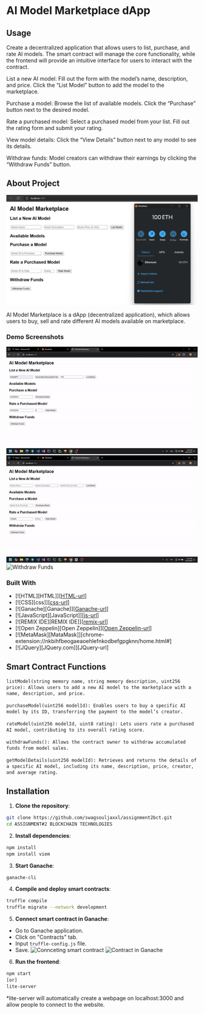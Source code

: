 # AI Model Marketplace dApp

## Usage
Create a decentralized application that allows users to list, 
purchase, and rate AI models. The smart contract will manage the 
core functionality, while the frontend will provide an intuitive 
interface for users to interact with the contract.

List a new AI model:
Fill out the form with the model’s name, description, and price.
Click the “List Model” button to add the model to the marketplace.

Purchase a model:
Browse the list of available models.
Click the “Purchase” button next to the desired model.

Rate a purchased model:
Select a purchased model from your list.
Fill out the rating form and submit your rating.

View model details:
Click the “View Details” button next to any model to see its details.

Withdraw funds:
Model creators can withdraw their earnings by clicking the “Withdraw Funds” button.

## About Project
![FrontEnd Page](SCREENSHOTS/{BE7AB008-C54E-49DE-A418-15813692202B}.png)

AI Model Marketplace is a dApp (decentralized application), which allows users to buy, sell and rate different AI models available on marketplace.

### Demo Screenshots
![Purchase a Model](SCREENSHOTS\PurchaseModel-ezgif.com-video-to-gif-converter.gif)
![Rate a Model](SCREENSHOTS\RateaModel-ezgif.com-video-to-gif-converter.gif)
![Withdraw Funds](SCREENSHOTS\{3357FE6B-207A-4476-821D-91588ED6D1E3}.png)

### Built With

* [![HTML][HTML]][[HTML-url](https://html.spec.whatwg.org/)]
* [![CSS][css]][[css-url](https://www.w3.org/Style/CSS/)]
* [![Ganache][Ganache]][[Ganache-url](https://archive.trufflesuite.com/ganache/)]
* [![JavaScript][JavaScript]][[js-url](https://ecma-international.org/publications-and-standards/standards/ecma-262/)]
* [![REMIX IDE][REMIX IDE]][[remix-url](https://remix.ethereum.org/)]
* [![Open Zeppelin][Open Zeppelin]][[Open Zeppelin-url](https://wizard.openzeppelin.com/#custom)]
* [![MetaMask][MataMask]][chrome-extension://nkbihfbeogaeaoehlefnkodbefgpgknn/home.html#]
* [![JQuery][JQuery.com]][JQuery-url]


## Smart Contract Functions

```
listModel(string memory name, string memory description, uint256 price): Allows users to add a new AI model to the marketplace with a name, description, and price.

purchaseModel(uint256 modelId): Enables users to buy a specific AI model by its ID, transferring the payment to the model’s creator.

rateModel(uint256 modelId, uint8 rating): Lets users rate a purchased AI model, contributing to its overall rating score.

withdrawFunds(): Allows the contract owner to withdraw accumulated funds from model sales.

getModelDetails(uint256 modelId): Retrieves and returns the details of a specific AI model, including its name, description, price, creator, and average rating.
```

## Installation 

1. **Clone the repository**: 
``` bash 
git clone https://github.com/swagsouljaxxl/assignment2bct.git
cd ASSIGNMENT#2 BLOCKCHAIN TECHNOLOGIES 
```
2. **Install dependencies**:
```bash
npm install 
npm install viem
```
3. **Start Ganache**:
```bash
ganache-cli
```
4. **Compile and deploy smart contracts**:
```bash
truffle compile
truffle migrate --network development
```
5. **Connect smart contract in Ganache**:
- Go to Ganache application.
- Click on "Contracts" tab.
- Input `truffle-config.js` file.
- Save.
![Connceting smart contract](SCREENSHOTS\{F34A1178-3BC3-461C-ACFA-E7F60BD2E013}.png)
![Contract in Ganache](SCREENSHOTS\{D987BD9A-76C8-4BBF-A21F-D2660C8E27EB}.png)


6. **Run the frontend**:
```bash
npm start 
[or]
lite-server
```
*lite-server will automatically create a webpage on localhost:3000 and allow people to connect to the website.